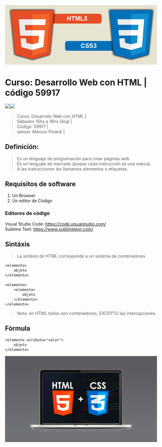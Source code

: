 <img src="extras/imagenes/html5-css3.jpg">

# Curso: Desarrollo Web con HTML | código 59917

<img src="https://img.shields.io/badge/HTML-F38454?style=for-the-badge&logo=html5&logoColor=white"><img src="https://img.shields.io/badge/CSS-1490fc?&style=for-the-badge&logo=css3&logoColor=white">

> Curso: Desarrollo Web con HTML |  
> Sábados 15hs a 18hs (Arg) |  
> Código: 59917 |  
> sensei: Marcos Pinardi |  


## Definición: 

> Es un lenguaje de programación para crear páginas web.  
> Es un lenguaje de marcado (poque cada instrucción es una marca).  
>A las instrucciones les llamamos elementos o etiquetas.  

## Requisitos de software

  1. Un Browser   
  2. Un editor de Código  


### Editores de código

Visual Studio Code: <https://code.visualstudio.com/>    
Sublime Text: <https://www.sublimetext.com/>   


## Sintáxis

>La sintáxis de HTML corresponde a un sistema de contenedores	

	<elemento>
		objeto
	</elemento>

	<elemento>
		<elemento>
			objeto
		</elemento>
	</elemento>

> Nota: en HTML todos son contenedores, EXCEPTO las interrupciones.  


## Fórmula

    <elemento atributo="valor">
      	objeto
	</elemento>


<img src="extras/imagenes/landing.jpg">
